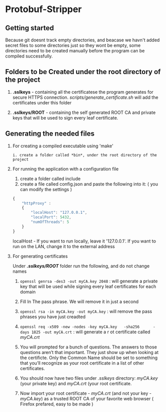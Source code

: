 # Protobuf-Stripper

## Getting started

Because git doesnt track empty directories, and beacase we havn't added secret files to some directories just so they wont be empty, some directories need to be created manually before the program can be compiled successfully.

## Folders to be Created under the root directory of the project

1. **.sslkeys** - containing all the certificatese the program generates for secure HTTPS connection.
*scripts/generate_certificate.sh* will add the certificates under this folder

2. **.sslkeys/ROOT** - containing the self generated ROOT CA and private keys that will be used to sign every leaf certificate.

## Generating the needed files

1. For creating a compiled executable using 'make'

       i. create a folder called *bin*, under the root directory of the project
2. For running the application with a configuration file

    1. create a folder called include
    2. create a file called config.json and paste the following into it: ( you can modify the settings )

    ```javascript
    {
        "httpProxy" :
        {
            "localHost": "127.0.0.1",
            "localPort": 5432,
            "numOfThreads": 5
        }
    }
    ```

    localHost - If you want to run locally, leave it    '127.0.0.1'. If you want to run on the LAN, change it to   the external address

3. For generating certificates

    Under ***.sslkeys/ROOT*** folder run the following, and do not change names

    1. ```openssl genrsa -des3 -out myCA.key 2048``` :      will generate a private key that will be used while       signing every leaf certificates for each domain

    2. Fill In The pass phrase. We will remove it in just a second

    3. ```openssl rsa -in myCA.key -out myCA.key``` : will     remove the pass phrases you have just creadted

    4. ```openssl req -x509 -new -nodes -key myCA.key   -sha256      -days 1825 -out myCA.crt``` : will generate a r   ot     certificate called *myCA.crt*

    5. You will prompted for a bunch of questions. The       answers to those questions aren’t that important. They just show up when looking at the certificte. Only the Common Name should be set to something that you’ll        recognize as your root certificate in a list of other    certificates.

    6. You should now have two files under *.sslkeys*   directory: *myCA.key* (your private key) and *myCA.crt* (your root certificate.

    7. Now import your root certificate - *myCA.crt* (and not your key - *myCA.key*) as a trusted ROOT CA of your favorite web browser ( Firefox prefared, easy to be made )
